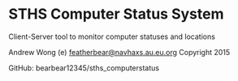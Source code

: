# STHS Computer Status System
Client-Server tool to monitor computer statuses and locations

Andrew Wong
(e) featherbear@navhaxs.au.eu.org
Copyright 2015

GitHub: bearbear12345/sths_computerstatus